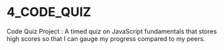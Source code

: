 # 4_CODE_QUIZ
Code Quiz Project : A timed quiz on JavaScript fundamentals that stores high scores so that I can gauge my progress compared to my peers.
